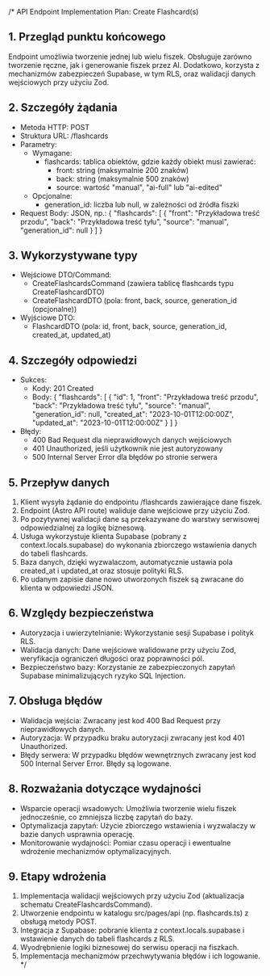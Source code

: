 /\*
API Endpoint Implementation Plan: Create Flashcard(s)

## 1. Przegląd punktu końcowego

Endpoint umożliwia tworzenie jednej lub wielu fiszek. Obsługuje zarówno tworzenie ręczne, jak i generowanie fiszek przez AI. Dodatkowo, korzysta z mechanizmów zabezpieczeń Supabase, w tym RLS, oraz walidacji danych wejściowych przy użyciu Zod.

## 2. Szczegóły żądania

- Metoda HTTP: POST
- Struktura URL: /flashcards
- Parametry:
  - Wymagane:
    - flashcards: tablica obiektów, gdzie każdy obiekt musi zawierać:
      - front: string (maksymalnie 200 znaków)
      - back: string (maksymalnie 500 znaków)
      - source: wartość "manual", "ai-full" lub "ai-edited"
  - Opcjonalne:
    - generation_id: liczba lub null, w zależności od źródła fiszki
- Request Body: JSON, np.:
  {
  "flashcards": [
  {
  "front": "Przykładowa treść przodu",
  "back": "Przykładowa treść tyłu",
  "source": "manual",
  "generation_id": null
  }
  ]
  }

## 3. Wykorzystywane typy

- Wejściowe DTO/Command:
  - CreateFlashcardsCommand (zawiera tablicę flashcards typu CreateFlashcardDTO)
  - CreateFlashcardDTO (pola: front, back, source, generation_id (opcjonalne))
- Wyjściowe DTO:
  - FlashcardDTO (pola: id, front, back, source, generation_id, created_at, updated_at)

## 4. Szczegóły odpowiedzi

- Sukces:
  - Kody: 201 Created
  - Body:
    {
    "flashcards": [
    {
    "id": 1,
    "front": "Przykładowa treść przodu",
    "back": "Przykładowa treść tyłu",
    "source": "manual",
    "generation_id": null,
    "created_at": "2023-10-01T12:00:00Z",
    "updated_at": "2023-10-01T12:00:00Z"
    }
    ]
    }
- Błędy:
  - 400 Bad Request dla nieprawidłowych danych wejściowych
  - 401 Unauthorized, jeśli użytkownik nie jest autoryzowany
  - 500 Internal Server Error dla błędów po stronie serwera

## 5. Przepływ danych

1. Klient wysyła żądanie do endpointu /flashcards zawierające dane fiszek.
2. Endpoint (Astro API route) waliduje dane wejściowe przy użyciu Zod.
3. Po pozytywnej walidacji dane są przekazywane do warstwy serwisowej odpowiedzialnej za logikę biznesową.
4. Usługa wykorzystuje klienta Supabase (pobrany z context.locals.supabase) do wykonania zbiorczego wstawienia danych do tabeli flashcards.
5. Baza danych, dzięki wyzwalaczom, automatycznie ustawia pola created_at i updated_at oraz stosuje polityki RLS.
6. Po udanym zapisie dane nowo utworzonych fiszek są zwracane do klienta w odpowiedzi JSON.

## 6. Względy bezpieczeństwa

- Autoryzacja i uwierzytelnianie: Wykorzystanie sesji Supabase i polityk RLS.
- Walidacja danych: Dane wejściowe walidowane przy użyciu Zod, weryfikacja ograniczeń długości oraz poprawności pól.
- Bezpieczeństwo bazy: Korzystanie ze zabezpieczonych zapytań Supabase minimalizujących ryzyko SQL Injection.

## 7. Obsługa błędów

- Walidacja wejścia: Zwracany jest kod 400 Bad Request przy nieprawidłowych danych.
- Autoryzacja: W przypadku braku autoryzacji zwracany jest kod 401 Unauthorized.
- Błędy serwera: W przypadku błędów wewnętrznych zwracany jest kod 500 Internal Server Error. Błędy są logowane.

## 8. Rozważania dotyczące wydajności

- Wsparcie operacji wsadowych: Umożliwia tworzenie wielu fiszek jednocześnie, co zmniejsza liczbę zapytań do bazy.
- Optymalizacja zapytań: Użycie zbiorczego wstawienia i wyzwalaczy w bazie danych usprawnia operację.
- Monitorowanie wydajności: Pomiar czasu operacji i ewentualne wdrożenie mechanizmów optymalizacyjnych.

## 9. Etapy wdrożenia

1. Implementacja walidacji wejściowych przy użyciu Zod (aktualizacja schematu CreateFlashcardsCommand).
2. Utworzenie endpointu w katalogu src/pages/api (np. flashcards.ts) z obsługą metody POST.
3. Integracja z Supabase: pobranie klienta z context.locals.supabase i wstawienie danych do tabeli flashcards z RLS.
4. Wyodrębnienie logiki biznesowej do serwisu operacji na fiszkach.
5. Implementacja mechanizmów przechwytywania błędów i ich logowanie.
   \*/
